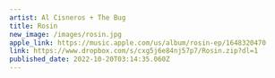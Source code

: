 ```yaml
---
artist: Al Cisneros + The Bug
title: Rosin
new_image: /images/rosin.jpg
apple_link: https://music.apple.com/us/album/rosin-ep/1648320470
link: https://www.dropbox.com/s/cxg5j6e84nj57p7/Rosin.zip?dl=1
published_date: 2022-10-20T03:14:35.060Z
---
```


